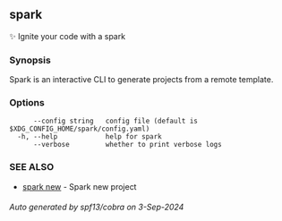 ## spark

✨ Ignite your code with a spark

### Synopsis

Spark is an interactive CLI to generate projects from a remote template.

### Options

```
      --config string   config file (default is $XDG_CONFIG_HOME/spark/config.yaml)
  -h, --help            help for spark
      --verbose         whether to print verbose logs
```

### SEE ALSO

* [spark new](spark_new.md)	 - Spark new project

###### Auto generated by spf13/cobra on 3-Sep-2024
